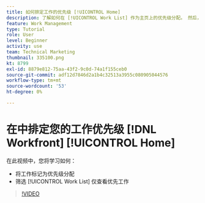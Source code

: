 ```yaml
---
title: 如何排定工作的优先级 [!UICONTROL Home]
description: 了解如何在 [!UICONTROL Work List] 作为主页上的优先级分配。 然后，过滤列表，以查看 [!DNL  Workfront].
feature: Work Management
type: Tutorial
role: User
level: Beginner
activity: use
team: Technical Marketing
thumbnail: 335100.png
kt: 8799
exl-id: 8879e812-75aa-43f2-9c0d-74a1f155ceb0
source-git-commit: adf12d7846d2a1b4c32513a3955c080905044576
workflow-type: tm+mt
source-wordcount: '53'
ht-degree: 0%

---
```


# 在中排定您的工作优先级 [!DNL Workfront] [!UICONTROL Home]

在此视频中，您将学习如何：

* 将工作标记为优先级分配
* 筛选 [!UICONTROL Work List] 仅查看优先工作

>[!VIDEO](https://video.tv.adobe.com/v/335100/?quality=12)
